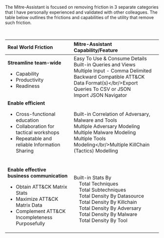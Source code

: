 The Mitre-Assistant is focused on removing friction in 3 separate categories that I have personally experienced and validated with other colleagues.  The table below outlines the frictions and capabilities of the utility that remove such friction.

<br/>

|Real World Friction|Mitre-Assistant Capability/Feature|
|:----|:-----------------------------------------------|
|**Streamline team-wide**<br/><ul><li>Capability</li><li>Productivity</li><li>Readiness</li></ul>|Easy To Use & Consume Details<br/>Built-in Queries and Views<br/>Multiple Input - Comma Delimited<br/>Backward Compatible ATT&CK Data Format(s)</br/>Export Queries To CSV or JSON<br/>Import JSON Navigator<br/>|
|**Enable efficient**<br/><ul><li>Cross-functional education</li><li>Collaboration for tactical workshops</li><li>Repeatable and reliable Information Sharing</li></ul><br/>|Built-in Correlation of Adversary, Malware and Tools<br/>Multiple Adversary Modeling<br/>Multiple Malware Modeling<br/>Multiple Tools Modeling</br/>Multiple KillChain (Tactics) Modelling<br/>|
|**Enable effective business communication**<br/><ul><li>Obtain ATT&CK Matrix Stats</li><li>Maximize ATT&CK Matrix Data</li><li>Complement ATT&CK Incompleteness Purposefully</li></ul>|Built-in Stats By<br/>&nbsp;&nbsp;&nbsp;&nbsp;Total Techniques</br>&nbsp;&nbsp;&nbsp;&nbsp;Total Subtechniques<br/>&nbsp;&nbsp;&nbsp;&nbsp;Total Density By Datasource<br/>&nbsp;&nbsp;&nbsp;&nbsp;Total Density By Killchain</br>&nbsp;&nbsp;&nbsp;&nbsp;Total Density By Adversary</br>&nbsp;&nbsp;&nbsp;&nbsp;Total Density By Malware<br/>&nbsp;&nbsp;&nbsp;&nbsp;Total Density By Tool<br/>|